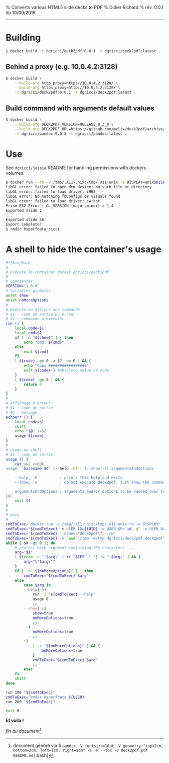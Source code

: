 % Converts various HTML5 slide decks to PDF
% Didier Richard
% rév. 0.0.1 du 10/09/2016

---

# Building #

```bash
$ docker build -t dgricci/deck2pdf:0.0.1 -t dgricci/deck2pdf:latest .
```

## Behind a proxy (e.g. 10.0.4.2:3128) ##

```bash
$ docker build \
    --build-arg http_proxy=http://10.0.4.2:3128/ \
    --build-arg https_proxy=http://10.0.4.2:3128/ \
    -t dgricci/deck2pdf:0.0.1 -t dgricci/deck2pdf:latest .
```

## Build command with arguments default values ##

```bash
$ docker build \
    --build-arg DECK2PDF_VERSION=RELEASE_0_3_0 \
    --build-arg DECK2PDF_URL=https://github.com/melix/deck2pdf/archive/RELEASE_0_3_0.zip \
    -t dgricci/pandoc:0.0.3 -t dgricci/pandoc:latest .
```

# Use #

See `dgricci/jessie` README for handling permissions with dockers volumes.


```bash
$ docker run --rm -v /tmp/.X11-unix:/tmp/.X11-unix -e DISPLAY=unix$DISPLAY -e USER_ID=$UID -e USER_GP=`id -g` -e USER_NAME=$USER -v`pwd`:/tmp -w/tmp dgricci/deck2pdf deck2pdf --profile=revealjs XML1-A-slides.html XML1-A-slides.pdf
libGL error: failed to open drm device: No such file or directory
libGL error: failed to load driver: i965
libGL error: No matching fbConfigs or visuals found
libGL error: failed to load driver: swrast
Prism-ES2 Error : GL_VERSION (major.minor) = 1.4
Exported slide 1
...
Exported slide 46
Export complete!
$ rmdir hsperfdata_ricci
```

# A shell to hide the container's usage #

```bash
#!/bin/bash
#
# Exécute le container docker dgricci/deck2pdf
#
# Constantes :
VERSION="1.0.0"
# Variables globales :
unset show
unset noMoreOptions
#
# Exécute ou affiche une commande
# $1 : code de sortie en erreur
# $2 : commande à exécuter
run () {
    local code=$1
    local cmd=$2
    if [ -n "${show}" ] ; then
        echo "cmd: ${cmd}"
    else
        eval ${cmd}
    fi
    [ ${code} -ge 0 -a $? -ne 0 ] && {
        echo "Oops #################"
        exit ${code#-} #absolute value of code
    }
    [ ${code} -ge 0 ] && {
        return 0
    }
}
#
# Affichage d'erreur
# $1 : code de sortie
# $@ : message
echoerr () {
    local code=$1
    shift
    echo "$@" 1>&2
    usage ${code}
}
#
# Usage du shell :
# $1 : code de sortie
usage () {
    cat >&2 <<EOF
usage: `basename $0` [--help -h] | [--show|-s] argumentsAndOptions

    --help, -h          : prints this help and exits
    --show, -s          : do not execute deck2pdf, just show the command to be executed

    argumentsAndOptions : arguments and/or options to be handed over to deck2pdf
EOF
    exit $1
}
#
# main
#
cmdToExec="docker run -v /tmp/.X11-unix:/tmp/.X11-unix:ro -e DISPLAY"
cmdToExec="${cmdToExec} -e USER_ID=${UID} -e USER_GP=`id -g` -e USER_NAME=${USER}"
cmdToExec="${cmdToExec} --name=\"deck2pdf\" --rm"
cmdToExec="${cmdToExec} -v `pwd`:/tmp -w/tmp dgricci/deck2pdf deck2pdf"
while [ $# -gt 0 ]; do
    # protect back argument containing IFS characters ...
    arg="$1"
    [ $(echo -n ";$arg;" | tr "$IFS" "_") != ";$arg;" ] && {
        arg="\"$arg\""
    }
    if [ -n "${noMoreOptions}" ] ; then
        cmdToExec="${cmdToExec} $arg"
    else
        case $arg in
        --help|-h)
            run -1 "${cmdToExec} --help"
            usage 0
            ;;
        --show|-s)
            show=true
            noMoreOptions=true
            ;;
        --)
            noMoreOptions=true
            ;;
        *)
            [ -z "${noMoreOptions}" ] && {
                noMoreOptions=true
            }
            cmdToExec="${cmdToExec} $arg"
            ;;
        esac
    fi
    shift
done

run 100 "${cmdToExec}"
cmdToExec="rmdir hsperfdata_${USER}"
run 200 "${cmdToExec}"

exit 0
```

__Et voilà !__


_fin du document[^pandoc_gen]_

[^pandoc_gen]: document généré via $ `pandoc -V fontsize=10pt -V geometry:"top=2cm, bottom=2cm, left=1cm, right=1cm" -s -N --toc -o deck2pdf.pdf README.md`{.bash}

